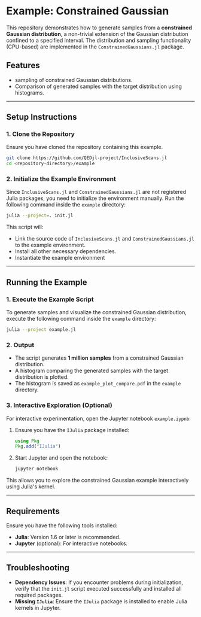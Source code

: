 # Example: Constrained Gaussian

This repository demonstrates how to generate samples from a **constrained Gaussian distribution**,
a non-trivial extension of the Gaussian distribution confined to a specified interval.
The distribution and sampling functionality (CPU-based) are implemented in the `ConstrainedGaussians.jl` package.

## Features

- sampling of constrained Gaussian distributions.
- Comparison of generated samples with the target distribution using histograms.

---

## Setup Instructions

### 1. Clone the Repository

Ensure you have cloned the repository containing this example.

```bash
git clone https://github.com/QEDjl-project/InclusiveScans.jl
cd <repository-directory>/example
```

### 2. Initialize the Example Environment

Since `InclusiveScans.jl` and `ConstrainedGaussians.jl` are not registered Julia packages,
you need to initialize the environment manually. Run the following command inside the `example` directory:

```bash
julia --project=. init.jl
```

This script will:

- Link the source code of `InclusiveScans.jl` and `ConstrainedGaussians.jl` to the example environment.
- Install all other necessary dependencies.
- Instantiate the example environment

---

## Running the Example

### 1. Execute the Example Script

To generate samples and visualize the constrained Gaussian distribution, execute the following command inside the `example` directory:

```bash
julia --project example.jl
```

### 2. Output

- The script generates **1 million samples** from a constrained Gaussian distribution.
- A histogram comparing the generated samples with the target distribution is plotted.
- The histogram is saved as `example_plot_compare.pdf` in the `example` directory.

### 3. Interactive Exploration (Optional)

For interactive experimentation, open the Jupyter notebook `example.iypnb`:

1. Ensure you have the `IJulia` package installed:

   ```julia
   using Pkg
   Pkg.add("IJulia")
   ```

2. Start Jupyter and open the notebook:

   ```bash
   jupyter notebook
   ```

This allows you to explore the constrained Gaussian example interactively using Julia's kernel.

---

## Requirements

Ensure you have the following tools installed:

- **Julia**: Version 1.6 or later is recommended.
- **Jupyter** (optional): For interactive notebooks.

---

## Troubleshooting

- **Dependency Issues**: If you encounter problems during initialization, verify that the `init.jl` script executed successfully and installed all required packages.
- **Missing `IJulia`**: Ensure the `IJulia` package is installed to enable Julia kernels in Jupyter.
